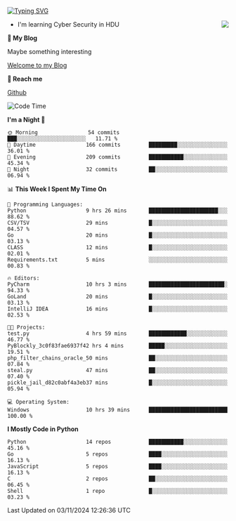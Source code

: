 [![Typing SVG](https://readme-typing-svg.herokuapp.com?font=Fira+Code&pause=1000&random=false&width=450&height=60&lines=Hello+%F0%9F%91%8B%F0%9F%8F%BB;I'm+JBNRZ)](https://git.io/typing-svg)

<a href="#">
  <img align="right" src="https://github-readme-stats.vercel.app/api?username=JBNRZ&show_icons=true&bg_color=15,f2f7fd,E0EAFC" />
</a>

- I'm learning Cyber Security in HDU

 **🌱 My Blog**

Maybe something interesting

[Welcome to my Blog](https://jbnrz.com.cn/)

 **💬 Reach me** 

[Github](https://github.com/JBNRZ)


<!--START_SECTION:waka-->
![Code Time](http://img.shields.io/badge/Code%20Time-730%20hrs%2034%20mins-blue)

**I'm a Night 🦉** 

```text
🌞 Morning                54 commits          ███░░░░░░░░░░░░░░░░░░░░░░   11.71 % 
🌆 Daytime                166 commits         █████████░░░░░░░░░░░░░░░░   36.01 % 
🌃 Evening                209 commits         ███████████░░░░░░░░░░░░░░   45.34 % 
🌙 Night                  32 commits          ██░░░░░░░░░░░░░░░░░░░░░░░   06.94 % 
```


📊 **This Week I Spent My Time On** 

```text
💬 Programming Languages: 
Python                   9 hrs 26 mins       ██████████████████████░░░   88.62 % 
CSV/TSV                  29 mins             █░░░░░░░░░░░░░░░░░░░░░░░░   04.57 % 
Go                       20 mins             █░░░░░░░░░░░░░░░░░░░░░░░░   03.13 % 
CLASS                    12 mins             █░░░░░░░░░░░░░░░░░░░░░░░░   02.01 % 
Requirements.txt         5 mins              ░░░░░░░░░░░░░░░░░░░░░░░░░   00.83 % 

🔥 Editors: 
PyCharm                  10 hrs 3 mins       ████████████████████████░   94.33 % 
GoLand                   20 mins             █░░░░░░░░░░░░░░░░░░░░░░░░   03.13 % 
IntelliJ IDEA            16 mins             █░░░░░░░░░░░░░░░░░░░░░░░░   02.53 % 

🐱‍💻 Projects: 
test.py                  4 hrs 59 mins       ████████████░░░░░░░░░░░░░   46.77 % 
PyBlockly_3c0f83fae6937f42 hrs 4 mins        █████░░░░░░░░░░░░░░░░░░░░   19.51 % 
php_filter_chains_oracle_50 mins             ██░░░░░░░░░░░░░░░░░░░░░░░   07.84 % 
steal.py                 47 mins             ██░░░░░░░░░░░░░░░░░░░░░░░   07.40 % 
pickle_jail_d82c0abf4a3eb37 mins             █░░░░░░░░░░░░░░░░░░░░░░░░   05.94 % 

💻 Operating System: 
Windows                  10 hrs 39 mins      █████████████████████████   100.00 % 
```

**I Mostly Code in Python** 

```text
Python                   14 repos            ███████████░░░░░░░░░░░░░░   45.16 % 
Go                       5 repos             ████░░░░░░░░░░░░░░░░░░░░░   16.13 % 
JavaScript               5 repos             ████░░░░░░░░░░░░░░░░░░░░░   16.13 % 
C                        2 repos             ██░░░░░░░░░░░░░░░░░░░░░░░   06.45 % 
Shell                    1 repo              █░░░░░░░░░░░░░░░░░░░░░░░░   03.23 % 
```




 Last Updated on 03/11/2024 12:26:36 UTC
<!--END_SECTION:waka-->
